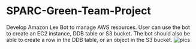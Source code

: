 # SPARC-Green-Team-Project
Develop Amazon Lex Bot to manage AWS resources. User  can use the bot to create an EC2 instance, DDB table or S3 bucket. The bot should also be able to create a row in the DDB table, or an object in the S3 bucket. 
![pics]()
